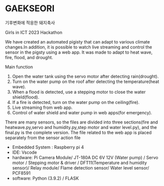 # GAEKSEORI
기후변화에 적응한 돼지축사

Girls in ICT 2023 Hackathon

We have created an automated pigisty that can adapt to various climate changes.In addition, it is possible to watch live streaming and control the sensor in the pigsty using a web app.
It was made to adapt to heat wave, fire, flood, and drought.

Main function
1. Open the water tank using the servo motor after detecting rain(drought).
2. Turn on the water pump on the roof after detecting the temperature(heat wave).
3. When a flood is detected, use a stepping motor to close the water shield(flood).
4. If a fire is detected, turn on the water pump on the ceiling(fire).
5. Live streaming from web app.
6. Control of water shield and water pump in web apps(for emergency).

There are many sensors, so the files are divided into three sections(fire and heatwave.py,servo and humidity.py,step motor and water level.py), and the final.py is the complete version.
The file related to the web app is placed separately from the sensor action file

- Embedded System : Raspberry pi 4
- IDE: Vscode 
- hardware: Pi Camera Module/ JT-180A DC 6V 12V (Water pump) / Servo motor /  Stepping motor & driver / DFT11(Temperature and humidity sensor)/ Relay module/ Flame detection sensor/ Water level sensor/ PCF8591 
- software: Python (3.9.2) / FLASK
